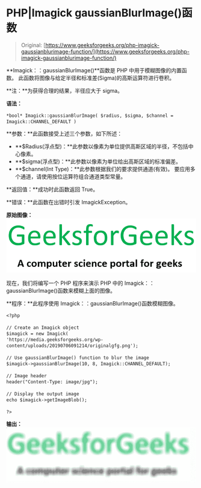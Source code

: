 # PHP|Imagick gaussianBlurImage()函数

> Original: [https://www.geeksforgeeks.org/php-imagick-gaussianblurimage-function/](https://www.geeksforgeeks.org/php-imagick-gaussianblurimage-function/)

**Imagick：：gaussianBlurImage()**函数是 PHP 中用于模糊图像的内置函数。 此函数将图像与给定半径和标准差(Sigma)的高斯运算符进行卷积。

**注：**为获得合理的结果，半径应大于 sigma。

**语法：**

```
*bool* Imagick::gaussianBlurImage( $radius, $sigma, $channel = Imagick::CHANNEL_DEFAULT )
```

**参数：**此函数接受上述三个参数，如下所述：

*   **$Radius(浮点型)：**此参数以像素为单位提供高斯区域的半径，不包括中心像素。
*   **$sigma(浮点型)：**此参数以像素为单位给出高斯区域的标准偏差。
*   **$channel(Int Type)：**此参数根据我们的要求提供通道(有效)。 要应用多个通道，请使用按位运算符组合通道类型常量。

**返回值：**成功时此函数返回 True。

**错误：**此函数在出错时引发 ImagickException。

**原始图像：**
![](img/6609a13f6777489e8e126147feeaabbe.png)

现在，我们将编写一个 PHP 程序来演示 PHP 中的 Imagick：：gaussianBlurImage()函数来模糊上面的图像。

**程序：**此程序使用 Imagick：：gaussianBlurImage()函数模糊图像。

```
<?php

// Create an Imagick object
$imagick = new Imagick(
'https://media.geeksforgeeks.org/wp-content/uploads/20190706091214/originalgfg.png');

// Use gaussianBlurImage() function to blur the image
$imagick->gaussianBlurImage(10, 8, Imagick::CHANNEL_DEFAULT);

// Image header
header("Content-Type: image/jpg");

// Display the output image
echo $imagick->getImageBlob();

?>
```

**输出：**
![](img/24dbc6f016ced105e5106446a3ecc70d.png)